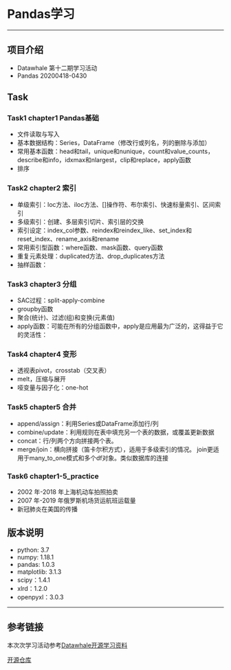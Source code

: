 # Pandas学习
---
## 项目介绍
- Datawhale 第十二期学习活动
- Pandas 20200418-0430

## Task
### Task1 chapter1 Pandas基础
* 文件读取与写入
* 基本数据结构：Series，DataFrame（修改行或列名，列的删除与添加）
* 常用基本函数：head和tail，unique和nunique，count和value_counts，describe和info，idxmax和nlargest，clip和replace，apply函数
* 排序

### Task2 chapter2 索引
* 单级索引：loc方法、iloc方法、[]操作符、布尔索引、快速标量索引、区间索引
* 多级索引：创建、多层索引切片、索引层的交换
* 索引设定：index_col参数、reindex和reindex_like、set_index和reset_index、rename_axis和rename
* 常用索引型函数：where函数、mask函数、query函数
* 重复元素处理：duplicated方法、drop_duplicates方法
* 抽样函数：

### Task3 chapter3 分组
* SAC过程：split-apply-combine
* groupby函数
* 聚合(统计)、过滤(组)和变换(元素值)
* apply函数：可能在所有的分组函数中，apply是应用最为广泛的，这得益于它的灵活性：

### Task4 chapter4 变形
* 透视表pivot，crosstab（交叉表）
* melt，压缩与展开
* 哑变量与因子化：one-hot

### Task5 chapter5 合并
* append/assign：利用Series或DataFrame添加行/列
* combine/update：利用规则在表中填充另一个表的数据，或覆盖更新数据
* concat：行/列两个方向拼接两个表。
* merge/join：横向拼接（笛卡尔积方式），适用于多级索引的情况。 join更适用于many_to_one模式和多个df对象。类似数据库的连接

### Task6 chapter1-5_practice
* 2002 年-2018 年上海机动车拍照拍卖
* 2007 年-2019 年俄罗斯机场货运航班运载量
* 新冠肺炎在美国的传播

## 版本说明
* python: 3.7
* numpy: 1.18.1
* pandas: 1.0.3
* matplotlib: 3.1.3
* scipy：1.4.1
* xlrd：1.2.0
* openpyxl：3.0.3


---
## 参考链接
本次次学习活动参考[Datawhale开源学习资料](https://github.com/datawhalechina/team-learning/tree/master/Pandas%E6%95%99%E7%A8%8B%EF%BC%88%E4%B8%8A%EF%BC%89)

[开源仓库](https://github.com/datawhalechina/joyful-pandas)